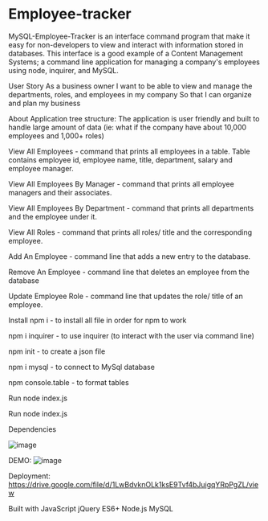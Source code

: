 # Employee-tracker


MySQL-Employee-Tracker is an interface command program that make it easy for non-developers to view and interact with information stored in databases. This interface is a good example of a Content Management Systems; a command line application for managing a company's employees using node, inquirer, and MySQL.

User Story
As a business owner I want to be able to view and manage the departments, roles, and employees in my company So that I can organize and plan my business


About
Application tree structure: The application is user friendly and built to handle large amount of data (ie: what if the company have about 10,000 employees and 1,000+ roles)

View All Employees - command that prints all employees in a table. Table contains employee id, employee name, title, department, salary and employee manager.

View All Employees By Manager - command that prints all employee managers and their associates.

View All Employees By Department - command that prints all departments and the employee under it.

View All Roles - command that prints all roles/ title and the corresponding employee.

Add An Employee - command line that adds a new entry to the database.

Remove An Employee - command line that deletes an employee from the database

Update Employee Role - command line that updates the role/ title of an employee.


Install
npm i - to install all file in order for npm to work

npm i inquirer - to use inquirer (to interact with the user via command line)

npm init - to create a json file

npm i mysql - to connect to MySql database

npm console.table - to format tables


Run
node index.js

Run
node index.js


Dependencies

![image](https://user-images.githubusercontent.com/87239985/159131968-ae9f2e2b-898c-42e6-ac61-33ca7031754e.png)



DEMO: 
![image](https://user-images.githubusercontent.com/87239985/159131907-e8cded08-4cc3-48f9-85f2-8e3fd739fc86.png)


Deployment: 
https://drive.google.com/file/d/1LwBdvknOLk1ksE9Tvf4bJuigqYRpPgZL/view

Built with
JavaScript
jQuery
ES6+
Node.js
MySQL



